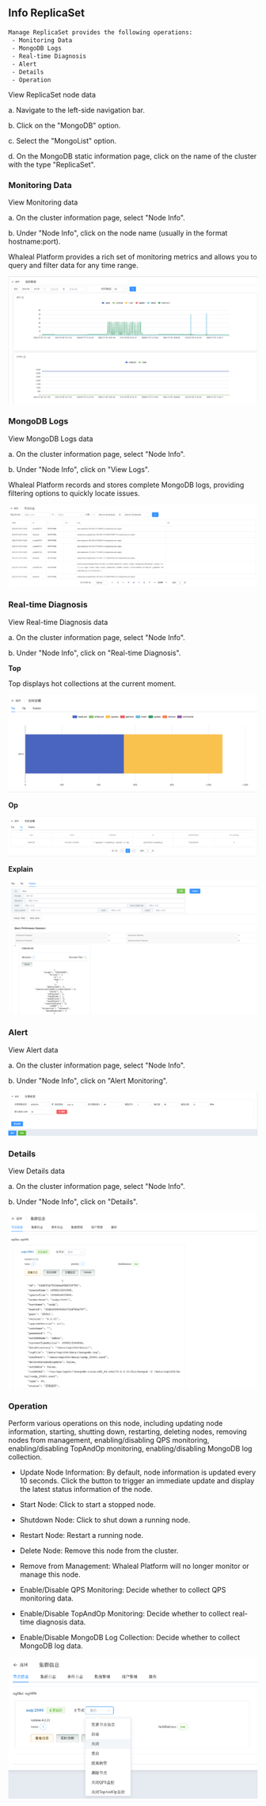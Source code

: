 ## Info ReplicaSet

```
Manage ReplicaSet provides the following operations:
 - Monitoring Data
 - MongoDB Logs
 - Real-time Diagnosis
 - Alert
 - Details
 - Operation
```

View ReplicaSet node data

a. Navigate to the left-side navigation bar.

b. Click on the "MongoDB" option.

c. Select the "MongoList" option.

d. On the MongoDB static information page, click on the name of the cluster with the type "ReplicaSet".

### Monitoring Data

View Monitoring data

a. On the cluster information page, select "Node Info".

b. Under "Node Info", click on the node name (usually in the format hostname:port).

Whaleal Platform provides a rich set of monitoring metrics and allows you to query and filter data for any time range.

![image-20220721132736380](../../../../../../images/whalealPlatformImages/MongoDB_ReplicaSet_Monitor.png)

### MongoDB Logs

View MongoDB Logs data

a. On the cluster information page, select "Node Info".

b. Under "Node Info", click on "View Logs".

Whaleal Platform records and stores complete MongoDB logs, providing filtering options to quickly locate issues.

![image-20220722111631155](../../../../../../images/whalealPlatformImages/MongoDB_ReplicaSet_logs.png)

### Real-time Diagnosis

View Real-time Diagnosis data

a. On the cluster information page, select "Node Info".

b. Under "Node Info", click on "Real-time Diagnosis".

**Top**

Top displays hot collections at the current moment.

![image-20220722122945082](../../../../../../images/whalealPlatformImages/MongoDB_ReplicaSet_Real_time_Top.png)

**Op**

![image-20220722123659159](../../../../../../images/whalealPlatformImages/MongoDB_ReplicaSet_Real_time_Op.png)

**Explain**

![image-20220722123903521](../../../../../../images/whalealPlatformImages/MongoDB_ReplicaSet_Real_time_Explain.png)

### Alert

View Alert data

a. On the cluster information page, select "Node Info".

b. Under "Node Info", click on "Alert Monitoring".

![image-20220722124017580](../../../../../../images/whalealPlatformImages/MongoDB_ReplicaSet_Alert.png)

### Details

View Details data

a. On the cluster information page, select "Node Info".

b. Under "Node Info", click on "Details".

![image-20220722124121035](../../../../../../images/whalealPlatformImages/MongoDB_ReplicaSet_Details.png)

### Operation

Perform various operations on this node, including updating node information, starting, shutting down, restarting, deleting nodes, removing nodes from management, enabling/disabling QPS monitoring, enabling/disabling TopAndOp monitoring, enabling/disabling MongoDB log collection.

* Update Node Information: By default, node information is updated every 10 seconds. Click the button to trigger an immediate update and display the latest status information of the node.

* Start Node: Click to start a stopped node.

* Shutdown Node: Click to shut down a running node.

* Restart Node: Restart a running node.

* Delete Node: Remove this node from the cluster.

* Remove from Management: Whaleal Platform will no longer monitor or manage this node.

* Enable/Disable QPS Monitoring: Decide whether to collect QPS monitoring data.

* Enable/Disable TopAndOp Monitoring: Decide whether to collect real-time diagnosis data.

* Enable/Disable MongoDB Log Collection: Decide whether to collect MongoDB log data.

![image-20220722124236129](../../../../../../images/whalealPlatformImages/MongoDB_ReplicaSet_Operation.png)